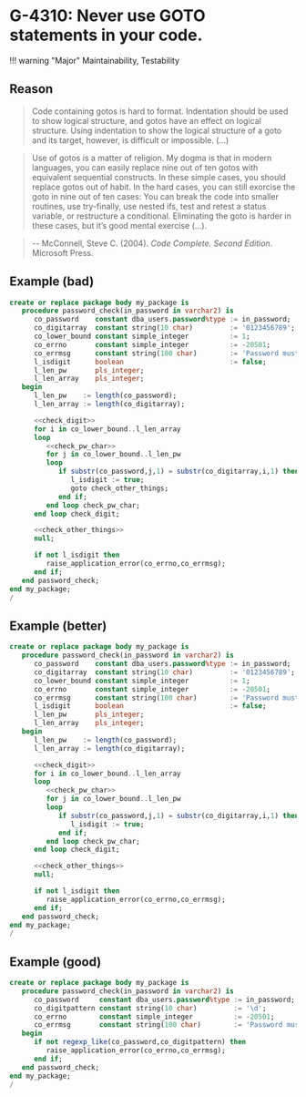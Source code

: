 # G-4310: Never use GOTO statements in your code.

!!! warning "Major"
    Maintainability, Testability

## Reason

>Code containing gotos is hard to format. Indentation should be used to show logical structure, and gotos have an effect on logical structure. Using indentation to show the logical structure of a goto and its target, however, is difficult or impossible. (...)

>Use of gotos is a matter of religion. My dogma is that in modern languages, you can easily replace nine out of ten gotos with equivalent sequential constructs. In these simple cases, you should replace gotos out of habit. In the hard cases, you can still exorcise the goto in nine out of ten cases: You can break the code into smaller routines, use try-finally, use nested ifs, test and retest a status variable, or restructure a conditional. Eliminating the goto is harder in these cases, but it’s good mental exercise (...).

>-- McConnell, Steve C. (2004). _Code Complete. Second Edition_. Microsoft Press.

## Example (bad)

``` sql hl_lines="23 28 31"
create or replace package body my_package is
   procedure password_check(in_password in varchar2) is
      co_password    constant dba_users.password%type := in_password;
      co_digitarray  constant string(10 char)         := '0123456789';
      co_lower_bound constant simple_integer          := 1;
      co_errno       constant simple_integer          := -20501;
      co_errmsg      constant string(100 char)        := 'Password must contain a digit.';
      l_isdigit      boolean                          := false;
      l_len_pw       pls_integer;
      l_len_array    pls_integer;
   begin
      l_len_pw    := length(co_password);
      l_len_array := length(co_digitarray);

      <<check_digit>>
      for i in co_lower_bound..l_len_array
      loop
         <<check_pw_char>>
         for j in co_lower_bound..l_len_pw
         loop
            if substr(co_password,j,1) = substr(co_digitarray,i,1) then
               l_isdigit := true;
               goto check_other_things;
            end if;
         end loop check_pw_char;
      end loop check_digit;

      <<check_other_things>>
      null;

      if not l_isdigit then
         raise_application_error(co_errno,co_errmsg);
      end if;
   end password_check;
end my_package;
/
```

## Example (better)

``` sql hl_lines="27 30"
create or replace package body my_package is
   procedure password_check(in_password in varchar2) is
      co_password    constant dba_users.password%type := in_password;
      co_digitarray  constant string(10 char)         := '0123456789';
      co_lower_bound constant simple_integer          := 1;
      co_errno       constant simple_integer          := -20501;
      co_errmsg      constant string(100 char)        := 'Password must contain a digit.';
      l_isdigit      boolean                          := false;
      l_len_pw       pls_integer;
      l_len_array    pls_integer;
   begin
      l_len_pw    := length(co_password);
      l_len_array := length(co_digitarray);

      <<check_digit>>
      for i in co_lower_bound..l_len_array
      loop
         <<check_pw_char>>
         for j in co_lower_bound..l_len_pw
         loop
            if substr(co_password,j,1) = substr(co_digitarray,i,1) then
               l_isdigit := true;
            end if;
         end loop check_pw_char;
      end loop check_digit;

      <<check_other_things>>
      null;

      if not l_isdigit then
         raise_application_error(co_errno,co_errmsg);
      end if;
   end password_check;
end my_package;
/
```

## Example (good)

``` sql hl_lines="8"
create or replace package body my_package is
   procedure password_check(in_password in varchar2) is
      co_password     constant dba_users.password%type := in_password;
      co_digitpattern constant string(10 char)         := '\d';
      co_errno        constant simple_integer          := -20501;
      co_errmsg       constant string(100 char)        := 'Password must contain a digit.';
   begin
      if not regexp_like(co_password,co_digitpattern) then
         raise_application_error(co_errno,co_errmsg);
      end if;
   end password_check;
end my_package;
/
```